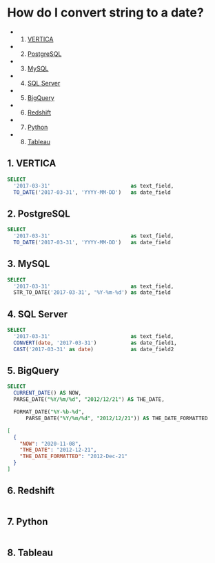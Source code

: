 
# How do I convert string to a date?

<!-- vscode-markdown-toc -->
* 1. [VERTICA](#VERTICA)
* 2. [PostgreSQL](#PostgreSQL)
* 3. [MySQL](#MySQL)
* 4. [SQL Server](#SQLServer)
* 5. [BigQuery](#BigQuery)
* 6. [Redshift](#Redshift)
* 7. [Python](#Python)
* 8. [Tableau](#Tableau)

<!-- vscode-markdown-toc-config
	numbering=true
	autoSave=true
	/vscode-markdown-toc-config -->
<!-- /vscode-markdown-toc -->


##  1. <a name='VERTICA'></a>VERTICA
```sql
SELECT
  '2017-03-31'                          as text_field,
  TO_DATE('2017-03-31', 'YYYY-MM-DD')   as date_field
```

##  2. <a name='PostgreSQL'></a>PostgreSQL
```sql
SELECT
  '2017-03-31'                          as text_field,
  TO_DATE('2017-03-31', 'YYYY-MM-DD')   as date_field
```

##  3. <a name='MySQL'></a>MySQL
```sql
SELECT
  '2017-03-31'                          as text_field,
  STR_TO_DATE('2017-03-31', '%Y-%m-%d') as date_field
```


##  4. <a name='SQLServer'></a>SQL Server
```sql
SELECT
  '2017-03-31'                          as text_field,
  CONVERT(date, '2017-03-31')           as date_field1,
  CAST('2017-03-31' as date)            as date_field2
```


##  5. <a name='BigQuery'></a>BigQuery
```sql
SELECT
  CURRENT_DATE() AS NOW,
  PARSE_DATE("%Y/%m/%d", "2012/12/21") AS THE_DATE,

  FORMAT_DATE("%Y-%b-%d",
      PARSE_DATE("%Y/%m/%d", "2012/12/21")) AS THE_DATE_FORMATTED
```
```json
[
  {
    "NOW": "2020-11-08",
    "THE_DATE": "2012-12-21",
    "THE_DATE_FORMATTED": "2012-Dec-21"
  }
]
```

##  6. <a name='Redshift'></a>Redshift
```sql
```

##  7. <a name='Python'></a>Python
```python
```

##  8. <a name='Tableau'></a>Tableau
```
```